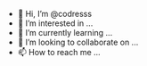 - 👋 Hi, I’m @codresss
- 👀 I’m interested in ...
- 🌱 I’m currently learning ...
- 💞️ I’m looking to collaborate on ...
- 📫 How to reach me ...

<!---
codresss/codresss is a ✨ special ✨ repository because its `README.md` (this file) appears on your GitHub profile.
You can click the Preview link to take a look at your changes.
--->
